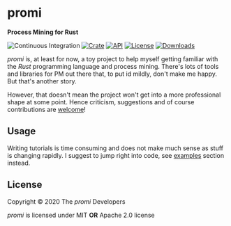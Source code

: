 # promi
**Process Mining for Rust**

![Continuous Integration](https://github.com/PM4Rs/promi/workflows/Continuous%20Integration/badge.svg?branch=master)
[![Crate](https://img.shields.io/crates/v/promi)](https://crates.io/crates/promi)
[![API](https://docs.rs/promi/badge.svg)](https://docs.rs/promi)
[![License](https://img.shields.io/crates/l/promi)](https://crates.io/crates/promi#license)
[![Downloads](https://img.shields.io/crates/d/promi)](https://crates.io/crates/promi)

*promi* is, at least for now, a toy project to help myself getting familiar with the *Rust* programming language and
process mining. There's lots of tools and libraries for PM out there that, to put id mildly, don't make me happy. But
that's another story.

However, that doesn't mean the project won't get into a more professional shape at some point. Hence criticism,
suggestions and of course contributions are [welcome](https://github.com/PM4Rs/promi/issues)!

## Usage

Writing tutorials is time consuming and does not make much sense as stuff is changing rapidly. I suggest to jump right
into code, see [examples](https://github.com/PM4Rs/promi/tree/master/examples) section instead.

## License
Copyright © 2020 The _promi_ Developers

_promi_ is licensed under MIT **OR** Apache 2.0 license
